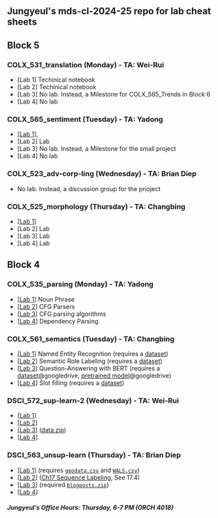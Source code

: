 ## Jungyeul's mds-cl-2024-25 repo for lab cheat sheets

## Block 5
### COLX_531_translation (Monday) - TA: Wei-Rui
* [Lab 1] Techinical notebook 
* [Lab 2] Techinical notebook 
* [Lab 3] No lab. Instead, a Milestone for COLX_585_Trends in Block 6
* [Lab 4] No lab 

### COLX_565_sentiment (Tuesday)  - TA: Yadong
* [[Lab 1](./block5/COLX_565_sentiment_lab1.ipynb)],
* [Lab 2] Lab
* [Lab 3] No lab. Instead, a Milestone for the small project 
* [Lab 4] No lab

### COLX_523_adv-corp-ling (Wednesday) - TA: Brian Diep
* No lab. Instead, a discussion group for the prioject


### COLX_525_morphology (Thursday)  - TA: Changbing
* [[Lab 1](./block5/COLX_525_morphology_lab1.ipynb)]
* [Lab 2] Lab
* [Lab 3] Lab
* [Lab 4] Lab


## Block 4
### COLX_535_parsing (Monday) - TA: Yadong
* [[Lab 1](./block4/COLX_535_parsing_lab1.ipynb)] Noun Phrase
* [[Lab 2](./block4/COLX_535_parsing_lab2.ipynb)] CFG Parsers
* [[Lab 3](./block4/COLX_535_parsing_lab3.ipynb)] CFG parsing algorithms
* [[Lab 4](./block4/COLX_535_parsing_lab4.ipynb)] Dependency Parsing
  
### COLX_561_semantics (Tuesday) - TA: Changbing
* [[Lab 1](block4/COLX_561_semantics_lab1.ipynb)] Named Entity Recognition (requires a [dataset](block4/COLX_561_semantics_lab1.zip))
* [[Lab 2](block4/COLX_561_semantics_lab2.ipynb)] Semantic Role Labeling (requires a [dataset](block4/COLX_561_semantics_lab2.zip))
* [[Lab 3](block4/COLX_561_semantics_lab3.ipynb)] Question-Answering with BERT (requires a [dataset](https://drive.google.com/file/d/1jAXaGLyCllMoa6suFiZro4cuWf0Mnx9G/view?usp=sharing)@googledrive, [pretrained model](https://drive.google.com/file/d/1wm7NuOsEUGBti735aRyW6FG-lS4NMe7x/view?usp=share_link)@googledrive)
* [[Lab 4](block4/COLX_561_semantics_lab4.ipynb)] Slot filling (requires a [dataset](block4/COLX_561_semantics_lab4.zip))
  
### DSCI_572_sup-learn-2 (Wednesday) - TA: Wei-Rui
* [[Lab 1](block4/DSCI_572_sup-learn-2_lab1.ipynb)]
* [[Lab 2](block4/DSCI_572_sup-learn-2_lab2.ipynb)]
* [[Lab 3](block4/DSCI_572_sup-learn-2_lab3.ipynb)] ([data.zip](https://github.ubc.ca/MDS-CL-2024-25/DSCI_572_sup-learn-2_students/blob/master/blank_labs/Lab3/data.zip)) 
* [[Lab 4](block4/DSCI_572_sup-learn-2_lab4.ipynb)]

### DSCI_563_unsup-learn (Thursday) - TA: Brian Diep
* [[Lab 1](block4/DSCI_563_unsup_lab1.ipynb)] (requires [`geodata.csv`](block4/geodata.csv) and [`WALS.csv`](block4/WALS.csv))
* [[Lab 2](block4/DSCI_563_unsup_lab2.ipynb)] ([Ch17 Sequence Labeling](https://web.stanford.edu/~jurafsky/slp3/17.pdf), See 17.4)
* [[Lab 3](block4/DSCI_563_unsup_lab3.ipynb)] (required  [`blogposts.zip`](https://github.com/jungyeul/mds-cl-2024-25/raw/refs/heads/main/block4/blogposts.zip))
* [[Lab 4](block4/DSCI_563_unsup_lab4.ipynb)]

##### Jungyeul's Office Hours: Thursday, 6-7 PM (ORCH 4018)


